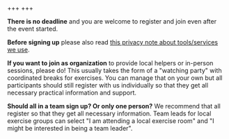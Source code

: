 +++
+++

**There is no deadline** and you are welcome to register and join even after
the event started.

**Before signing up** please also read [this privacy note about tools/services
we use](requirements/#privacy-and-tools-online-services).

**If you want to join as organization** to provide local helpers or in-person
sessions, please do!  This usually takes the form of a "watching party" with
coordinated breaks for exercises.  You can manage that on your own but all
participants should still register with us individually so that they get all
necessary practical information and support.

**Should all in a team sign up? Or only one person?** We recommend that all
register so that they get all necessary information. Team leads for local
exercise groups can select "I am attending a local exercise room" and "I might
be interested in being a team leader".
